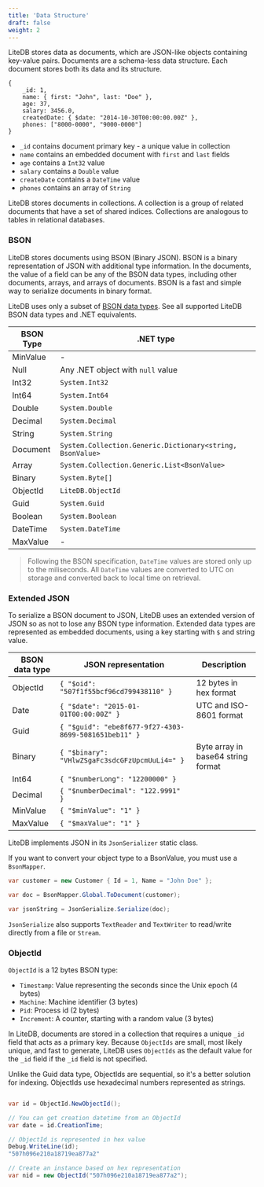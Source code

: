 ```yaml
---
title: 'Data Structure'
draft: false
weight: 2
---
```


LiteDB stores data as documents, which are JSON-like objects containing key-value pairs. Documents are a schema-less data structure. Each document stores both its data and its structure.

```JS
{
    _id: 1,
    name: { first: "John", last: "Doe" },
    age: 37,
    salary: 3456.0,
    createdDate: { $date: "2014-10-30T00:00:00.00Z" },
    phones: ["8000-0000", "9000-0000"]
}
```

- `_id` contains document primary key - a unique value in collection
- `name` contains an embedded document with `first` and `last` fields
- `age` contains a `Int32` value
- `salary` contains a `Double` value
- `createDate` contains a `DateTime` value
- `phones` contains an array of `String`

LiteDB stores documents in collections. A collection is a group of related documents that have a set of shared indices. Collections are analogous to tables in relational databases.

### BSON

LiteDB stores documents using BSON (Binary JSON). BSON is a binary representation of JSON with additional type information. In the documents, the value of a field can be any of the BSON data types, including other documents, arrays, and arrays of documents. BSON is a fast and simple way to serialize documents in binary format.

LiteDB uses only a subset of [BSON data types](http://bsonspec.org/spec.html). See all supported LiteDB BSON data types and .NET equivalents.

|BSON Type |.NET type                                                   |
|----------|------------------------------------------------------------|
|MinValue  |-                                                           |
|Null      |Any .NET object with `null` value                           |
|Int32     |`System.Int32`                                              |
|Int64     |`System.Int64`                                              |
|Double    |`System.Double`                                             |
|Decimal   |`System.Decimal`                                            |
|String    |`System.String`                                             |
|Document  |`System.Collection.Generic.Dictionary<string, BsonValue>`   |
|Array     |`System.Collection.Generic.List<BsonValue>`                 |
|Binary    |`System.Byte[]`                                             |
|ObjectId  |`LiteDB.ObjectId`                                           |
|Guid      |`System.Guid`                                               |
|Boolean   |`System.Boolean`                                            |
|DateTime  |`System.DateTime`                                           |
|MaxValue  |-                                                           |

> Following the BSON specification, `DateTime` values are stored only up to the miliseconds.
All `DateTime` values are converted to UTC on storage and converted back to local time on retrieval.

### Extended JSON

To serialize a BSON document to JSON, LiteDB uses an extended version of JSON so as not to lose any BSON type information. Extended data types are represented as embedded documents, using a key starting with `$` and string value.

|BSON data type|JSON representation                                   |Description                        |
|--------------|------------------------------------------------------|-----------------------------------|
|ObjectId      |`{ "$oid": "507f1f55bcf96cd799438110" }`              |12 bytes in hex format             |
|Date          |`{ "$date": "2015-01-01T00:00:00Z" }`                 |UTC and ISO-8601 format            |
|Guid          |`{ "$guid": "ebe8f677-9f27-4303-8699-5081651beb11" }` |                                   |
|Binary        |`{ "$binary": "VHlwZSgaFc3sdcGFzUpcmUuLi4=" }`        |Byte array in base64 string format |
|Int64         |`{ "$numberLong": "12200000" }`                       |                                   |
|Decimal       |`{ "$numberDecimal": "122.9991" }`                    |                                   |
|MinValue      |`{ "$minValue": "1" }`                                |                                   |
|MaxValue      |`{ "$maxValue": "1" }`                                |                                   |

LiteDB implements JSON in its `JsonSerializer` static class.

If you want to convert your object type to a BsonValue, you must use a `BsonMapper`.

```C#
var customer = new Customer { Id = 1, Name = "John Doe" };

var doc = BsonMapper.Global.ToDocument(customer);

var jsonString = JsonSerialize.Serialize(doc);
```

`JsonSerialize` also supports `TextReader` and `TextWriter` to read/write directly from a file or `Stream`.

### ObjectId

`ObjectId` is a 12 bytes BSON type:

- `Timestamp`: Value representing the seconds since the Unix epoch (4 bytes)
- `Machine`: Machine identifier (3 bytes)  
- `Pid`: Process id (2 bytes)
- `Increment`: A counter, starting with a random value (3 bytes)

In LiteDB, documents are stored in a collection that requires a unique `_id` field that acts as a primary key. Because `ObjectIds` are small, most likely unique, and fast to generate, LiteDB uses `ObjectIds` as the default value for the `_id` field if the `_id` field is not specified.

Unlike the Guid data type, ObjectIds are sequential, so it's a better solution for indexing. ObjectIds use hexadecimal numbers represented as strings.

```C#

var id = ObjectId.NewObjectId();

// You can get creation datetime from an ObjectId
var date = id.CreationTime;

// ObjectId is represented in hex value
Debug.WriteLine(id);
"507h096e210a18719ea877a2"

// Create an instance based on hex representation
var nid = new ObjectId("507h096e210a18719ea877a2");
```